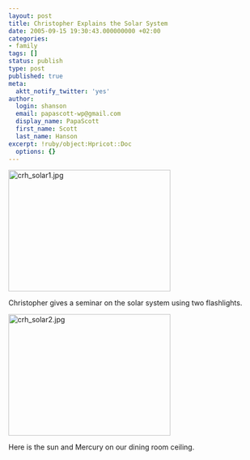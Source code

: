 ```yaml
---
layout: post
title: Christopher Explains the Solar System
date: 2005-09-15 19:30:43.000000000 +02:00
categories:
- family
tags: []
status: publish
type: post
published: true
meta:
  aktt_notify_twitter: 'yes'
author:
  login: shanson
  email: papascott-wp@gmail.com
  display_name: PapaScott
  first_name: Scott
  last_name: Hanson
excerpt: !ruby/object:Hpricot::Doc
  options: {}
---
```

<p><img src="https://www.papascott.de/wordpress/wp-content/uploads/2005/09/crh_solar1.jpg" border="0" height="240" width="320" alt="crh_solar1.jpg" /></p>
<p>Christopher gives a seminar on the solar system using two flashlights.</p>
<p><img src="https://www.papascott.de/wordpress/wp-content/uploads/2005/09/crh_solar2.jpg" border="0" height="240" width="320" alt="crh_solar2.jpg" /></p>
<p>Here is the sun and Mercury on our dining room ceiling.</p>

